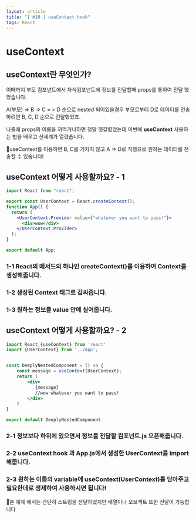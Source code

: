 ```yaml
---
layout: article
title: "[ #10 ] useContext hook"
tags: React
---
```


# useContext

## useContext란 무엇인가?

이때까지 부모 컴포넌트에서 자식컴포넌트에 정보를 전달할때 props를 통하여 전달 했었습니다.

A(부모) => B => C = > D 순으로 nested 되어있을경우 부모로부터 D로 데이터를 전송하려면 B, C, D 순으로 전달했었죠.

나중에 props의 이름을 까먹거나하면 정말 헷갈렸었는데 이번에 <strong>useContext</strong> 사용하는 법을 배우고 신세계가 열렸습니다.

:star2:useContext를 이용하면 B, C를 거치지 않고 A => D로 직행으로 원하는 데이터를 전송할 수 있습니다!
## useContext 어떻게 사용할까요? - 1

~~~jsx
import React from "react";

export const UserContext = React.createContext();
function App() {
  return (
    <UserContext.Provider value={"whatever you want to pass!"}>
      <div>wow</div>
    </UserContext.Provider>
  );
}

export default App;
~~~

### 1-1 React의 메서드의 하나인 createContext()를 이용하여 Context를 생성해줍니다.

### 1-2 생성된 Context 태그로 감싸줍니다.

### 1-3 원하는 정보를 value 안에 실어줍니다.

## useContext 어떻게 사용할까요? - 2

~~~jsx
import React,{useContext} from 'react'
import {UserContext} from '../App';


const DeeplyNestedComponent = () => {
    const message = useContext(UserContext);
    return (
        <div>
           {message}
           //wow whatever you want to pass!
        </div>
    )
}

export default DeeplyNestedComponent
~~~

### 2-1 정보보다 하위에 있으면서 정보를 전달할 컴포넌트.js 오픈해줍니다.

### 2-2 useContext hook 과  App.js에서 생성한 UserContext를 import 해줍니다.

### 2-3 원하는 이름의 variable에 useContext(UserContext)를 담아주고 필요한데로 정제하여 사용하시면 됩니다!

:star2:본 예제 에서는 간단히 스트링을 전달하였지만 배열이나 오브젝트 또한 전달이 가능합니다

